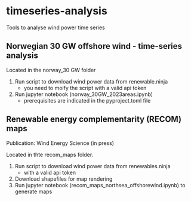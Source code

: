 # timeseries-analysis
Tools to analyse wind power time series

## Norwegian 30 GW offshore wind - time-series analysis
Located in the norway_30 GW folder

1. Run script to download wind power data from renewable.ninja 
    - you need to moify the script with a valid api token
1. Run jupyter notebook (norway_30GW_2023areas.ipynb)
    - prerequisites are indicated in the pyproject.toml file

## Renewable energy complementarity (RECOM) maps
Publication: Wind Energy Science (in press)

Located in thte recom_maps folder.
1. Run script to download wind power data from renewables.ninja
    - with a valid api token
1. Download shapefiles for map rendering
1. Run jupyter notebook (recom_maps_northsea_offshorewind.ipynb) to generate maps


